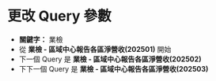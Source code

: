 # 更改 Query 參數
- **關鍵字：** 業檢
- 從 **業檢 - 區域中心報告各區淨營收(202501)** 開始
- 下一個 Query 是 **業檢 - 區域中心報告各區淨營收(202502)**
- 下下一個 Query 是 **業檢 - 區域中心報告各區淨營收(202503)**